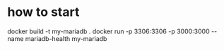 # how to start

docker build -t my-mariadb .
docker run -p 3306:3306 -p 3000:3000 --name mariadb-health my-mariadb

